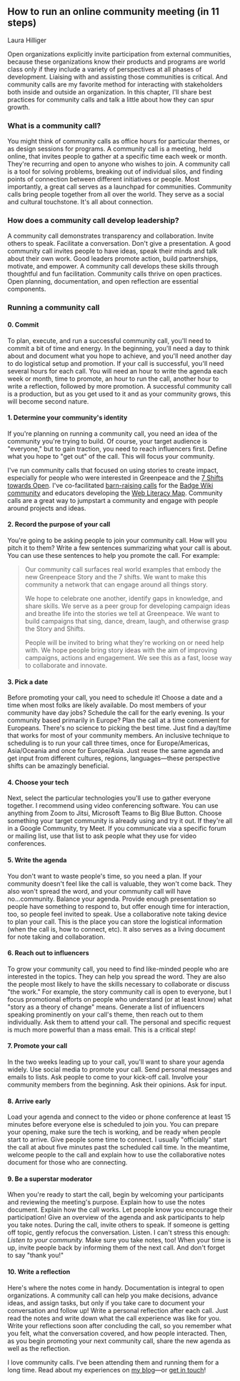 ## How to run an online community meeting (in 11 steps)
Laura Hilliger

Open organizations explicitly invite participation from external communities, because these organizations know their products and programs are world class only if they include a variety of perspectives at all phases of development.
Liaising with and assisting those communities is critical.
And community calls are my favorite method for interacting with stakeholders both inside and outside an organization.
In this chapter, I'll share best practices for community calls and talk a little about how they can spur growth.

### What is a community call?
You might think of community calls as office hours for particular themes, or as design sessions for programs.
A community call is a meeting, held online, that invites people to gather at a specific time each week or month.
They're recurring and open to anyone who wishes to join.
A community call is a tool for solving problems, breaking out of individual silos, and finding points of connection between different initiatives or people.
Most importantly, a great call serves as a launchpad for communities.
Community calls bring people together from all over the world.
They serve as a social and cultural touchstone.
It's all about connection.

### How does a community call develop leadership?
A community call demonstrates transparency and collaboration.
Invite others to speak.
Facilitate a conversation.
Don't give a presentation.
A good community call invites people to have ideas, speak their minds and talk about their own work.
Good leaders promote action, build partnerships, motivate, and empower.
A community call develops these skills through thoughtful and fun facilitation.
Community calls thrive on open practices.
Open planning, documentation, and open reflection are essential components.

### Running a community call
#### 0. Commit
To plan, execute, and run a successful community call, you'll need to commit a bit of time and energy.
In the beginning, you'll need a day to think about and document what you hope to achieve, and you'll need another day to do logistical setup and promotion.
If your call is successful, you'll need several hours for each call.
You will need an hour to write the agenda each week or month, time to promote, an hour to run the call, another hour to write a reflection, followed by more promotion.
A successful community call is a production, but as you get used to it and as your community grows, this will become second nature.

#### 1. Determine your community's identity
If you're planning on running a community call, you need an idea of the community you're trying to build.
Of course, your target audience is "everyone," but to gain traction, you need to reach influencers first.
Define what you hope to "get out" of the call.
This will focus your community.

I've run community calls that focused on using stories to create impact, especially for people who were interested in Greenpeace and the [7 Shifts towards Open](https://opensource.com/open-organization/16/1/greenpeace-makes-7-shifts-toward-open).
I've co-facilitated [barn-raising calls](https://blog.weareopen.coop/badge-wiki-barn-raising-save-the-date-964993885ef0) for the [Badge Wiki community](https://badge.wiki/wiki/Main_Page) and educators developing the [Web Literacy Map](https://foundation.mozilla.org/en/initiatives/web-literacy/).
Community calls are a great way to jumpstart a community and engage with people around projects and ideas.

#### 2. Record the purpose of your call
You're going to be asking people to join your community call.
How will you pitch it to them? Write a few sentences summarizing what your call is about.
You can use these sentences to help you promote the call.
For example:
> Our community call surfaces real world examples that embody the new Greenpeace Story and the 7 shifts.
> We want to make this community a network that can engage around all things story.
>
> We hope to celebrate one another, identify gaps in knowledge, and share skills.
> We serve as a peer group for developing campaign ideas and breathe life into the stories we tell at Greenpeace.
> We want to build campaigns that sing, dance, dream, laugh, and otherwise grasp the Story and Shifts.
>
> People will be invited to bring what they're working on or need help with.
> We hope people bring story ideas with the aim of improving campaigns, actions and engagement.
> We see this as a fast, loose way to collaborate and innovate.

#### 3. Pick a date
Before promoting your call, you need to schedule it! Choose a date and a time when most folks are likely available.
Do most members of your community have day jobs? Schedule the call for the early evening.
Is your community based primarily in Europe? Plan the call at a time convenient for Europeans.
There's no science to picking the best time.
Just find a day/time that works for most of your community members.
An inclusive technique to scheduling is to run your call three times, once for Europe/Americas, Asia/Oceania and once for Europe/Asia.
Just reuse the same agenda and get input from different cultures, regions, languages—these perspective shifts can be amazingly beneficial.

#### 4. Choose your tech
Next, select the particular technologies you'll use to gather everyone together.
I recommend using video conferencing software.
You can use anything from Zoom to Jitsi, Microsoft Teams to Big Blue Button.
Choose something your target community is already using and try it out.
If they're all in a Google Community, try Meet.
If you communicate via a specific forum or mailing list, use that list to ask people what they use for video conferences.

#### 5. Write the agenda
You don't want to waste people's time, so you need a plan.
If your community doesn't feel like the call is valuable, they won't come back.
They also won't spread the word, and your community call will have no...community.
Balance your agenda.
Provide enough presentation so people have something to respond to, but offer enough time for interaction, too, so people feel invited to speak.
Use a collaborative note taking device to plan your call.
This is the place you can store the logistical information (when the call is, how to connect, etc).
It also serves as a living document for note taking and collaboration.

#### 6. Reach out to influencers
To grow your community call, you need to find like-minded people who are interested in the topics.
They can help you spread the word.
They are also the people most likely to have the skills necessary to collaborate or discuss "the work." For example, the story community call is open to everyone, but I focus promotional efforts on people who understand (or at least know) what "story as a theory of change" means.
Generate a list of influencers speaking prominently on your call's theme, then reach out to them individually.
Ask them to attend your call.
The personal and specific request is much more powerful than a mass email.
This is a critical step!

#### 7. Promote your call
In the two weeks leading up to your call, you'll want to share your agenda widely.
Use social media to promote your call.
Send personal messages and emails to lists.
Ask people to come to your kick-off call.
Involve your community members from the beginning.
Ask their opinions.
Ask for input.

#### 8. Arrive early
Load your agenda and connect to the video or phone conference at least 15 minutes before everyone else is scheduled to join you.
You can prepare your opening, make sure the tech is working, and be ready when people start to arrive.
Give people some time to connect.
I usually "officially" start the call at about five minutes past the scheduled call time.
In the meantime, welcome people to the call and explain how to use the collaborative notes document for those who are connecting.

#### 9. Be a superstar moderator
When you're ready to start the call, begin by welcoming your participants and reviewing the meeting's purpose.
Explain how to use the notes document.
Explain how the call works.
Let people know you encourage their participation! Give an overview of the agenda and ask participants to help you take notes.
During the call, invite others to speak.
If someone is getting off topic, gently refocus the conversation.
Listen.
I can't stress this enough: *Listen to your community.* Make sure you take notes, too! When your time is up, invite people back by informing them of the next call.
And don't forget to say "thank you!"

#### 10. Write a reflection
Here's where the notes come in handy.
Documentation is integral to open organizations.
A community call can help you make decisions, advance ideas, and assign tasks, but only if you take care to document your conversation and follow up! Write a personal reflection after each call.
Just read the notes and write down what the call experience was like for you.
Write your reflections soon after concluding the call, so you remember what you felt, what the conversation covered, and how people interacted.
Then, as you begin promoting your next community call, share the new agenda as well as the reflection.

I love community calls.
I've been attending them and running them for a long time.
Read about my experiences on [my blog](http://www.laurahilliger.com/?s=community+call)—or [get in touch](http://laurahilliger.com/)!
